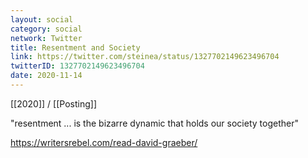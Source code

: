```yaml
---
layout: social
category: social
network: Twitter
title: Resentment and Society
link: https://twitter.com/steinea/status/1327702149623496704
twitterID: 1327702149623496704
date: 2020-11-14
---
```


[[2020]] / [[Posting]]

"resentment ... is the bizarre dynamic that holds our society together"

<https://writersrebel.com/read-david-graeber/>
